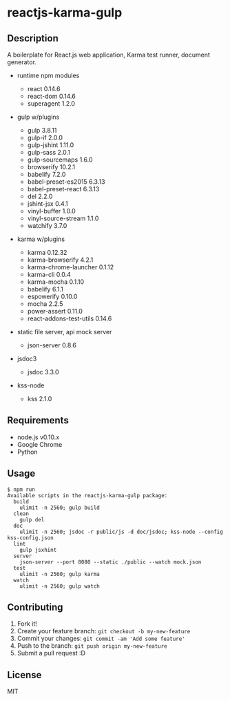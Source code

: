 # reactjs-karma-gulp

## Description

A boilerplate for React.js web application, Karma test runner, document generator.

- runtime npm modules
  - react 0.14.6
  - react-dom 0.14.6
  - superagent 1.2.0

- gulp w/plugins
  - gulp 3.8.11
  - gulp-if 2.0.0
  - gulp-jshint 1.11.0
  - gulp-sass 2.0.1
  - gulp-sourcemaps 1.6.0
  - browserify 10.2.1
  - babelify 7.2.0
  - babel-preset-es2015 6.3.13
  - babel-preset-react 6.3.13
  - del 2.2.0
  - jshint-jsx 0.4.1
  - vinyl-buffer 1.0.0
  - vinyl-source-stream 1.1.0
  - watchify 3.7.0

- karma w/plugins
  - karma 0.12.32
  - karma-browserify 4.2.1
  - karma-chrome-launcher 0.1.12
  - karma-cli 0.0.4
  - karma-mocha 0.1.10
  - babelify 6.1.1
  - espowerify 0.10.0
  - mocha 2.2.5
  - power-assert 0.11.0
  - react-addons-test-utils 0.14.6

- static file server, api mock server
  - json-server 0.8.6

- jsdoc3
  - jsdoc 3.3.0

- kss-node
  - kss 2.1.0

## Requirements

- node.js v0.10.x
- Google Chrome
- Python

## Usage

```
$ npm run
Available scripts in the reactjs-karma-gulp package:
  build
    ulimit -n 2560; gulp build
  clean
    gulp del
  doc
    ulimit -n 2560; jsdoc -r public/js -d doc/jsdoc; kss-node --config kss-config.json
  lint
    gulp jsxhint
  server
    json-server --port 8080 --static ./public --watch mock.json
  test
    ulimit -n 2560; gulp karma
  watch
    ulimit -n 2560; gulp watch
```

## Contributing

1. Fork it!
2. Create your feature branch: `git checkout -b my-new-feature`
3. Commit your changes: `git commit -am 'Add some feature'`
4. Push to the branch: `git push origin my-new-feature`
5. Submit a pull request :D

## License

MIT
